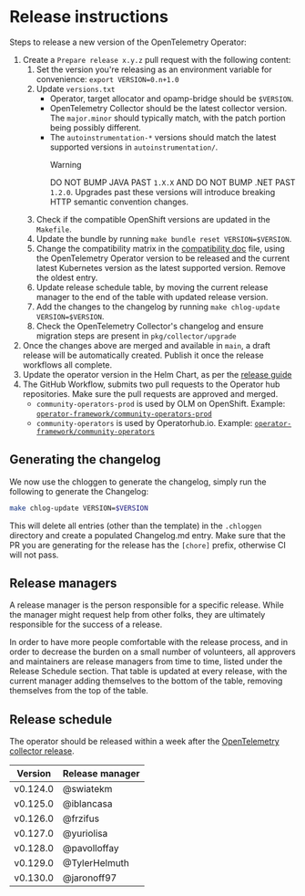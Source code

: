 # Release instructions

Steps to release a new version of the OpenTelemetry Operator:

1. Create a `Prepare release x.y.z` pull request with the following content:
   1. Set the version you're releasing as an environment variable for convenience: `export VERSION=0.n+1.0`
   1. Update `versions.txt`
      - Operator, target allocator and opamp-bridge should be `$VERSION`.
      - OpenTelemetry Collector should be the latest collector version. The `major.minor` should typically match, with the patch portion being possibly different.
      - The `autoinstrumentation-*` versions should match the latest supported versions in `autoinstrumentation/`.
        > [!WARNING]
        > DO NOT BUMP JAVA PAST `1.X.X` AND DO NOT BUMP .NET PAST `1.2.0`. Upgrades past these versions will introduce breaking HTTP semantic convention changes.
   1. Check if the compatible OpenShift versions are updated in the `Makefile`.
   1. Update the bundle by running `make bundle reset VERSION=$VERSION`.
   1. Change the compatibility matrix in the [compatibility doc](./docs/compatibility.md) file, using the OpenTelemetry Operator version to be released and the current latest Kubernetes version as the latest supported version. Remove the oldest entry.
   1. Update release schedule table, by moving the current release manager to the end of the table with updated release version.
   1. Add the changes to the changelog by running `make chlog-update VERSION=$VERSION`.
   1. Check the OpenTelemetry Collector's changelog and ensure migration steps are present in `pkg/collector/upgrade`
1. Once the changes above are merged and available in `main`, a draft release will be automatically created. Publish it once the release workflows all complete.
1. Update the operator version in the Helm Chart, as per the [release guide](https://github.com/open-telemetry/opentelemetry-helm-charts/blob/main/charts/opentelemetry-operator/CONTRIBUTING.md)
1. The GitHub Workflow, submits two pull requests to the Operator hub repositories. Make sure the pull requests are approved and merged.
    - `community-operators-prod` is used by OLM on OpenShift. Example: [`operator-framework/community-operators-prod`](https://github.com/redhat-openshift-ecosystem/community-operators-prod/pull/494)
    - `community-operators` is used by Operatorhub.io. Example: [`operator-framework/community-operators`](https://github.com/k8s-operatorhub/community-operators/pull/461)

## Generating the changelog

We now use the chloggen to generate the changelog, simply run the following to generate the Changelog:

```bash
make chlog-update VERSION=$VERSION
```

This will delete all entries (other than the template) in the `.chloggen` directory and create a populated Changelog.md entry. Make sure that the PR you are generating for the release has the `[chore]` prefix, otherwise CI will not pass.

## Release managers

A release manager is the person responsible for a specific release. While the manager might request help from other folks, they are ultimately responsible for the success of a release.

In order to have more people comfortable with the release process, and in order to decrease the burden on a small number of volunteers, all approvers and maintainers are release managers from time to time, listed under the Release Schedule section. That table is updated at every release, with the current manager adding themselves to the bottom of the table, removing themselves from the top of the table.

## Release schedule

The operator should be released within a week after the [OpenTelemetry collector release](https://github.com/open-telemetry/opentelemetry-collector/blob/main/docs/release.md#release-schedule).

| Version  | Release manager |
|----------|-----------------|
| v0.124.0 | @swiatekm       |
| v0.125.0 | @iblancasa      |
| v0.126.0 | @frzifus        |
| v0.127.0 | @yuriolisa      |
| v0.128.0 | @pavolloffay    |
| v0.129.0 | @TylerHelmuth   |
| v0.130.0 | @jaronoff97     |
